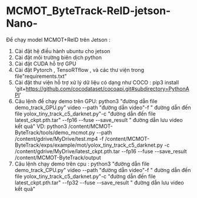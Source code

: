 # MCMOT_ByteTrack-ReID-jetson-Nano-
Để chạy model MCMOT+ReID trên Jetson : 
1. Cài đặt hệ điều hành ubuntu cho jetson 
2. Cài đặt môi trường biên dịch python 
3. Cài đặt CUDA hỗ trợ GPU 
4. Cài đặt Pytorch , TensoRTflow , và các thư viện trong file"requirements.txt"
5. Cài đặt thư viện hỗ trợ  xử lý dữ liệu có dạng như COCO : pip3 install 'git+https://github.com/cocodataset/cocoapi.git#subdirectory=PythonAPI'
6. Câu lệnh để chạy demo trên GPU: 
python3 "đường dẫn file demo_track_GPU.py"  video --path "đường dẫn video"-f " đường dẫn đến file yolox_tiny_track_c5_darknet.py"-c "đường dẫn đến file latest_ckpt.pth.tar" --fp16 --fuse --save_result " đường dẫn lưu video kết quả"
VD: 
python3 /content/MCMOT-ByteTrack/tools/demo_mcmot.py --path /content/gdrive/MyDrive/test.mp4 -f /content/MCMOT-ByteTrack/exps/example/mot/yolox_tiny_track_c5_darknet.py -c /content/gdrive/MyDrive/latest_ckpt.pth.tar --fp16 --fuse --save_result /content/MCMOT-ByteTrack/output
7. Câu lệnh chạy demo trên cpu : 
python3 "đường dẫn file demo_track_CPU.py"  video --path "đường dẫn video"-f " đường dẫn đến file yolox_tiny_track_c5_darknet.py"-c "đường dẫn đến file latest_ckpt.pth.tar" --fp32 --fuse --save_result " đường dẫn lưu video kết quả"
